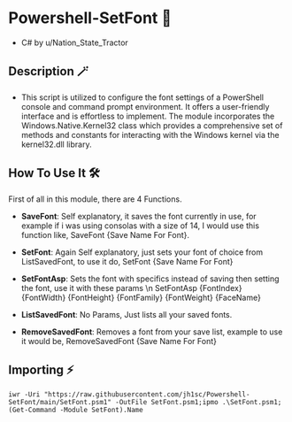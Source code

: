 # Powershell-SetFont 🔢
- C# by u/Nation_State_Tractor

## Description 🪄
- This script is utilized to configure the font settings of a PowerShell console and command prompt environment. It offers a user-friendly interface and is effortless to implement. The module incorporates the Windows.Native.Kernel32 class which provides a comprehensive set of methods and constants for interacting with the Windows kernel via the kernel32.dll library. 

## How To Use It 🛠️
First of all in this module, there are 4 Functions.

- **SaveFont**: Self explanatory, it saves the font currently in use, for example if i was using consolas with a size of 14, I would use this function like, SaveFont {Save Name For Font}.

- **SetFont**: Again Self explanatory, just sets your font of choice from ListSavedFont, to use it do, SetFont {Save Name For Font}

- **SetFontAsp**: Sets the font with specifics instead of saving then setting the font, use it with these params \n SetFontAsp {FontIndex} {FontWidth} {FontHeight} {FontFamily} {FontWeight} {FaceName}

- **ListSavedFont**: No Params, Just lists all your saved fonts.

- **RemoveSavedFont**: Removes a font from your save list, example to use it would be, RemoveSavedFont {Save Name For Font}




## Importing ⚡

`iwr -Uri "https://raw.githubusercontent.com/jh1sc/Powershell-SetFont/main/SetFont.psm1" -OutFile SetFont.psm1;ipmo .\SetFont.psm1;(Get-Command -Module SetFont).Name`
